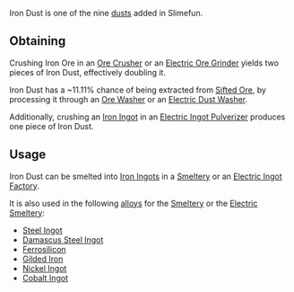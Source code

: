 Iron Dust is one of the nine [dusts](https://github.com/TheBusyBiscuit/Slimefun4/wiki/Dusts) added in Slimefun.

## Obtaining
Crushing Iron Ore in an [Ore Crusher](https://github.com/TheBusyBiscuit/Slimefun4/wiki/Ore-Crusher) or an [Electric Ore Grinder](https://github.com/TheBusyBiscuit/Slimefun4/wiki/Electric-Ore-Grinder) yields two pieces of Iron Dust, effectively doubling it.

Iron Dust has a ~11.11% chance of being extracted from [Sifted Ore](https://github.com/TheBusyBiscuit/Slimefun4/wiki/Sifted-Ore), by processing it through an [Ore Washer](https://github.com/TheBusyBiscuit/Slimefun4/wiki/Ore-Washer) or an [Electric Dust Washer](https://github.com/TheBusyBiscuit/Slimefun4/wiki/Electric-Dust-Washer).

Additionally, crushing an [Iron Ingot](https://github.com/TheBusyBiscuit/Slimefun4/wiki/Iron-Ingot) in an [Electric Ingot Pulverizer](https://github.com/TheBusyBiscuit/Slimefun4/wiki/Electric-Ingot-Pulverizer) produces one piece of Iron Dust.

## Usage
Iron Dust can be smelted into [Iron Ingots](https://github.com/TheBusyBiscuit/Slimefun4/wiki/Iron-Ingot) in a [Smeltery](https://github.com/TheBusyBiscuit/Slimefun4/wiki/Smeltery) or an [Electric Ingot Factory](https://github.com/TheBusyBiscuit/Slimefun4/wiki/Electric-Ingot-Factory).

It is also used in the following [alloys](https://github.com/TheBusyBiscuit/Slimefun4/wiki/Ingots#Alloys) for the [Smeltery](https://github.com/TheBusyBiscuit/Slimefun4/wiki/Smeltery) or the [Electric Smeltery](https://github.com/TheBusyBiscuit/Slimefun4/wiki/Electric-Smeltery):
* [Steel Ingot](https://github.com/TheBusyBiscuit/Slimefun4/wiki/Steel-Ingot)
* [Damascus Steel Ingot](https://github.com/TheBusyBiscuit/Slimefun4/wiki/Damascus-Steel-Ingot)
* [Ferrosilicon](https://github.com/TheBusyBiscuit/Slimefun4/wiki/Ferrosilicon)
* [Gilded Iron](https://github.com/TheBusyBiscuit/Slimefun4/wiki/Gilded-Iron)
* [Nickel Ingot](https://github.com/TheBusyBiscuit/Slimefun4/wiki/Nickel-Ingot)
* [Cobalt Ingot](https://github.com/TheBusyBiscuit/Slimefun4/wiki/Cobalt-Ingot)
